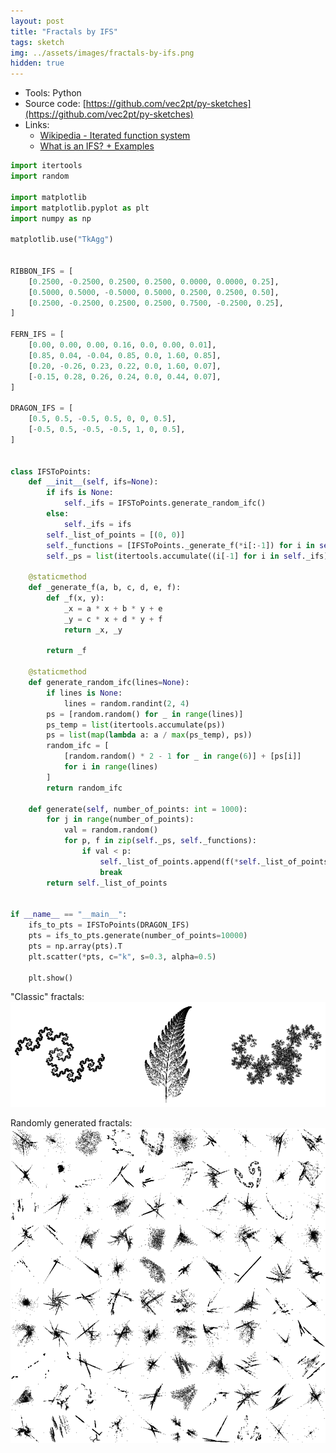 ```yaml
---
layout: post
title: "Fractals by IFS"
tags: sketch
img: ../assets/images/fractals-by-ifs.png
hidden: true
---
```


- Tools: Python
- Source code: [https://github.com/vec2pt/py-sketches](https://github.com/vec2pt/py-sketches)
- Links:
    - [Wikipedia - Iterated function system](https://en.wikipedia.org/wiki/Iterated_function_system)
    - [What is an IFS? + Examples](https://cs.lmu.edu/~ray/notes/ifs/)

```python
import itertools
import random

import matplotlib
import matplotlib.pyplot as plt
import numpy as np

matplotlib.use("TkAgg")


RIBBON_IFS = [
    [0.2500, -0.2500, 0.2500, 0.2500, 0.0000, 0.0000, 0.25],
    [0.5000, 0.5000, -0.5000, 0.5000, 0.2500, 0.2500, 0.50],
    [0.2500, -0.2500, 0.2500, 0.2500, 0.7500, -0.2500, 0.25],
]

FERN_IFS = [
    [0.00, 0.00, 0.00, 0.16, 0.0, 0.00, 0.01],
    [0.85, 0.04, -0.04, 0.85, 0.0, 1.60, 0.85],
    [0.20, -0.26, 0.23, 0.22, 0.0, 1.60, 0.07],
    [-0.15, 0.28, 0.26, 0.24, 0.0, 0.44, 0.07],
]

DRAGON_IFS = [
    [0.5, 0.5, -0.5, 0.5, 0, 0, 0.5],
    [-0.5, 0.5, -0.5, -0.5, 1, 0, 0.5],
]


class IFSToPoints:
    def __init__(self, ifs=None):
        if ifs is None:
            self._ifs = IFSToPoints.generate_random_ifc()
        else:
            self._ifs = ifs
        self._list_of_points = [(0, 0)]
        self._functions = [IFSToPoints._generate_f(*i[:-1]) for i in self._ifs]
        self._ps = list(itertools.accumulate((i[-1] for i in self._ifs)))

    @staticmethod
    def _generate_f(a, b, c, d, e, f):
        def _f(x, y):
            _x = a * x + b * y + e
            _y = c * x + d * y + f
            return _x, _y

        return _f

    @staticmethod
    def generate_random_ifc(lines=None):
        if lines is None:
            lines = random.randint(2, 4)
        ps = [random.random() for _ in range(lines)]
        ps_temp = list(itertools.accumulate(ps))
        ps = list(map(lambda a: a / max(ps_temp), ps))
        random_ifc = [
            [random.random() * 2 - 1 for _ in range(6)] + [ps[i]]
            for i in range(lines)
        ]
        return random_ifc

    def generate(self, number_of_points: int = 1000):
        for j in range(number_of_points):
            val = random.random()
            for p, f in zip(self._ps, self._functions):
                if val < p:
                    self._list_of_points.append(f(*self._list_of_points[-1]))
                    break
        return self._list_of_points


if __name__ == "__main__":
    ifs_to_pts = IFSToPoints(DRAGON_IFS)
    pts = ifs_to_pts.generate(number_of_points=10000)
    pts = np.array(pts).T
    plt.scatter(*pts, c="k", s=0.3, alpha=0.5)

    plt.show()
```

"Classic" fractals:
![fractals-by-ifs1.png](../assets/images/fractals-by-ifs1.png)

Randomly generated fractals:
![fractals-by-ifs2.png](../assets/images/fractals-by-ifs2.png)
